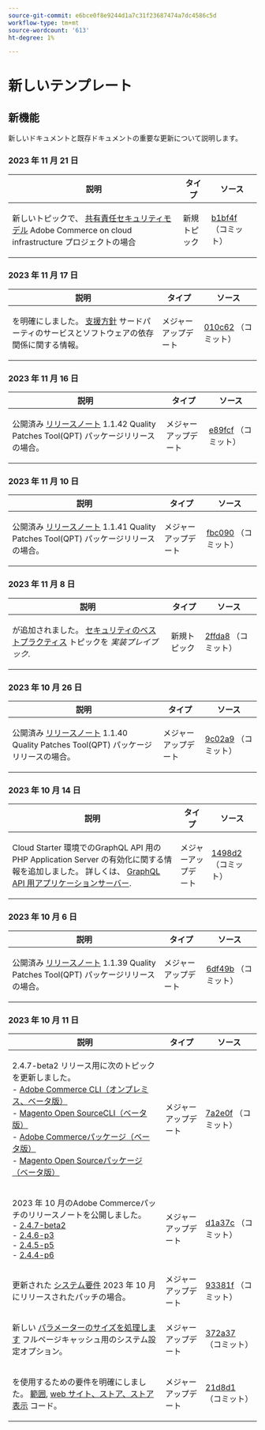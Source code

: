 ```yaml
---
source-git-commit: e6bce0f8e9244d1a7c31f23687474a7dc4586c5d
workflow-type: tm+mt
source-wordcount: '613'
ht-degree: 1%

---
```

# 新しいテンプレート

## 新機能

新しいドキュメントと既存ドキュメントの重要な更新について説明します。

### 2023 年 11 月 21 日

<table style="table-layout:auto;">
  <thead>
    <tr>
      <th>説明</th>
      <th>タイプ</th>
      <th>ソース</th>
    </tr>
  </thead>
  <tbody>
    <tr>
      <td><p>新しいトピックで、 <a href="https://experienceleague.adobe.com/docs/commerce-operations/security-and-compliance/shared-responsibility.html">共有責任セキュリティモデル</a> Adobe Commerce on cloud infrastructure プロジェクトの場合</p>
</td>
      <td>新規トピック</td>
      <td><a href="https://github.com/AdobeDocs/commerce-operations.en/commit/b1bf4ffa950bf426c9e769904f5587cad93add15">b1bf4f</a> （コミット）</td>
    </tr>
  </tbody>
</table>

### 2023 年 11 月 17 日

<table style="table-layout:auto;">
  <thead>
    <tr>
      <th>説明</th>
      <th>タイプ</th>
      <th>ソース</th>
    </tr>
  </thead>
  <tbody>
    <tr>
      <td><p>を明確にしました。 <a href="https://experienceleague.adobe.com/docs/commerce-operations/release/planning/lifecycle-policy.html">支援方針</a> サードパーティのサービスとソフトウェアの依存関係に関する情報。</p>
</td>
      <td>メジャーアップデート</td>
      <td><a href="https://github.com/AdobeDocs/commerce-operations.en/commit/010c625d2a00fda022b9e56098e74bb7b690479f">010c62</a> （コミット）</td>
    </tr>
  </tbody>
</table>

### 2023 年 11 月 16 日

<table style="table-layout:auto;">
  <thead>
    <tr>
      <th>説明</th>
      <th>タイプ</th>
      <th>ソース</th>
    </tr>
  </thead>
  <tbody>
    <tr>
      <td><p>公開済み <a href="https://experienceleague.adobe.com/docs/commerce-operations/tools/quality-patches-tool/release-notes.html">リリースノート</a> 1.1.42 Quality Patches Tool(QPT) パッケージリリースの場合。</p>
</td>
      <td>メジャーアップデート</td>
      <td><a href="https://github.com/AdobeDocs/commerce-operations.en/commit/e89fcf5fb2aa750c34bcc9152be9ae53e673bb5c">e89fcf</a> （コミット）</td>
    </tr>
  </tbody>
</table>

### 2023 年 11 月 10 日

<table style="table-layout:auto;">
  <thead>
    <tr>
      <th>説明</th>
      <th>タイプ</th>
      <th>ソース</th>
    </tr>
  </thead>
  <tbody>
    <tr>
      <td><p>公開済み <a href="https://experienceleague.adobe.com/docs/commerce-operations/tools/quality-patches-tool/release-notes.html">リリースノート</a> 1.1.41 Quality Patches Tool(QPT) パッケージリリースの場合。</p>
</td>
      <td>メジャーアップデート</td>
      <td><a href="https://github.com/AdobeDocs/commerce-operations.en/commit/fbc090e5fbd70ee4d594b8a813691abdddce9e20">fbc090</a> （コミット）</td>
    </tr>
  </tbody>
</table>

### 2023 年 11 月 8 日

<table style="table-layout:auto;">
  <thead>
    <tr>
      <th>説明</th>
      <th>タイプ</th>
      <th>ソース</th>
    </tr>
  </thead>
  <tbody>
    <tr>
      <td><p>が追加されました。 <a href="https://experienceleague.adobe.com/docs/commerce-operations/implementation-playbook/best-practices/launch/security-best-practices.html">セキュリティのベストプラクティス</a> トピックを <em>実装プレイブック</em>.</p>
</td>
      <td>新規トピック</td>
      <td><a href="https://github.com/AdobeDocs/commerce-operations.en/commit/2ffda8afd118184f314e8e329a678605ac241007">2ffda8</a> （コミット）</td>
    </tr>
  </tbody>
</table><!-- date_group -->

### 2023 年 10 月 26 日

<table style="table-layout:auto;">
  <thead>
    <tr>
      <th>説明</th>
      <th>タイプ</th>
      <th>ソース</th>
    </tr>
  </thead>
  <tbody>
    <tr>
      <td><p>公開済み <a href="https://experienceleague.adobe.com/docs/commerce-operations/tools/quality-patches-tool/release-notes.html">リリースノート</a> 1.1.40 Quality Patches Tool(QPT) パッケージリリースの場合。</p>
</td>
      <td>メジャーアップデート</td>
      <td><a href="https://github.com/AdobeDocs/commerce-operations.en/commit/9c02a9ca6341df46266b50dffaa6e5b961a6af98">9c02a9</a> （コミット）</td>
    </tr>
  </tbody>
</table>

### 2023 年 10 月 14 日

<table style="table-layout:auto;">
  <thead>
    <tr>
      <th>説明</th>
      <th>タイプ</th>
      <th>ソース</th>
    </tr>
  </thead>
  <tbody>
    <tr>
      <td><p>Cloud Starter 環境でのGraphQL API 用の PHP Application Server の有効化に関する情報を追加しました。 詳しくは、 <a href="https://experienceleague.adobe.com/docs/commerce-operations/performance-best-practices/performance-best-practices/application-server.html">GraphQL API 用アプリケーションサーバー</a>.</p>
</td>
      <td>メジャーアップデート</td>
      <td><a href="https://github.com/AdobeDocs/commerce-operations.en/commit/1498d2e8cfaa0243f571a8fd9a0bb717bc3a86c4">1498d2</a> （コミット）</td>
    </tr>
  </tbody>
</table>

### 2023 年 10 月 6 日

<table style="table-layout:auto;">
  <thead>
    <tr>
      <th>説明</th>
      <th>タイプ</th>
      <th>ソース</th>
    </tr>
  </thead>
  <tbody>
    <tr>
      <td><p>公開済み <a href="https://experienceleague.adobe.com/docs/commerce-operations/tools/quality-patches-tool/release-notes.html">リリースノート</a> 1.1.39 Quality Patches Tool(QPT) パッケージリリースの場合。</p>
</td>
      <td>メジャーアップデート</td>
      <td><a href="https://github.com/AdobeDocs/commerce-operations.en/commit/6df49bc9d097bf883936b66176022251f9bf3b38">6df49b</a> （コミット）</td>
    </tr>
  </tbody>
</table>

### 2023 年 10 月 11 日

<table style="table-layout:auto;">
  <thead>
    <tr>
      <th>説明</th>
      <th>タイプ</th>
      <th>ソース</th>
    </tr>
  </thead>
  <tbody>
    <tr>
      <td><p>2.4.7-beta2 リリース用に次のトピックを更新しました。<br />- <a href="https://experienceleague.adobe.com/docs/commerce-operations/reference/commerce-on-premises-beta.html">Adobe Commerce CLI（オンプレミス、ベータ版）</a><br />- <a href="https://experienceleague.adobe.com/docs/commerce-operations/reference/magento-open-source-beta.html">Magento Open SourceCLI（ベータ版）</a><br />- <a href="https://experienceleague.adobe.com/docs/commerce-operations/release/packages/adobe-commerce-beta.html">Adobe Commerceパッケージ（ベータ版）</a><br />- <a href="https://experienceleague.adobe.com/docs/commerce-operations/release/packages/magento-open-source-beta.html">Magento Open Sourceパッケージ（ベータ版）</a></p>
</td>
      <td>メジャーアップデート</td>
      <td><a href="https://github.com/AdobeDocs/commerce-operations.en/commit/7a2e0f9fd2e74776107ac85de9b785aaf056413c">7a2e0f</a> （コミット）</td>
    </tr>
    <tr>
      <td><p>2023 年 10 月のAdobe Commerceパッチのリリースノートを公開しました。<br />- <a href="https://experienceleague.adobe.com/docs/commerce-operations/release/notes/adobe-commerce/2-4-7.html">2.4.7-beta2</a><br />- <a href="https://experienceleague.adobe.com/docs/commerce-operations/release/notes/security-patches/2-4-6-p3.html">2.4.6-p3</a><br />- <a href="https://experienceleague.adobe.com/docs/commerce-operations/release/notes/security-patches/2-4-5-p5.html">2.4.5-p5</a><br />- <a href="https://experienceleague.adobe.com/docs/commerce-operations/release/notes/security-patches/2-4-4-p6.html">2.4.4-p6</a></p>
</td>
      <td>メジャーアップデート</td>
      <td><a href="https://github.com/AdobeDocs/commerce-operations.en/commit/d1a37c01f56c12f4d4553bcd3ad883a321de9ac8">d1a37c</a> （コミット）</td>
    </tr>
    <tr>
      <td><p>更新された <a href="https://experienceleague.adobe.com/docs/commerce-operations/installation-guide/system-requirements.html">システム要件</a> 2023 年 10 月にリリースされたパッチの場合。</p>
</td>
      <td>メジャーアップデート</td>
      <td><a href="https://github.com/AdobeDocs/commerce-operations.en/commit/93381f57ab687521e1503144cf5c5442da856310">93381f</a> （コミット）</td>
    </tr>
    <tr>
      <td><p>新しい <a href="https://experienceleague.adobe.com/docs/commerce-operations/configuration-guide/cache/configure-varnish-commerce.html">パラメーターのサイズを処理します</a> フルページキャッシュ用のシステム設定オプション。</p>
</td>
      <td>メジャーアップデート</td>
      <td><a href="https://github.com/AdobeDocs/commerce-operations.en/commit/372a37d8c75aec195951114fa9bc2786fc450bf8">372a37</a> （コミット）</td>
    </tr>
    <tr>
      <td><p>を使用するための要件を明確にしました。 <a href="https://experienceleague.adobe.com/docs/commerce-operations/configuration-guide/cli/configuration-management/set-configuration-values.html">範囲</a>, <a href="https://experienceleague.adobe.com/docs/commerce-operations/configuration-guide/multi-sites/ms-admin.html">web サイト、ストア、ストア表示</a> コード。</p>
</td>
      <td>メジャーアップデート</td>
      <td><a href="https://github.com/AdobeDocs/commerce-operations.en/commit/21d8d1f26e44d48c84095c539e68b34066854fda">21d8d1</a> （コミット）</td>
    </tr>
  </tbody>
</table><!-- date_group --><!-- month_group --><!-- year_group -->
